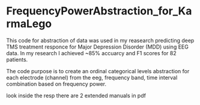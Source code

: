 # FrequencyPowerAbstraction_for_KarmaLego
This code for abstraction of data was used in my reasearch predicting deep TMS treatment responce for 
Major Depression Disorder (MDD) using EEG data. In my research I achieved ~85% accuarcy and F1 scores for 82 patients.

The code purpose is to create an ordinal categorical levels abstraction for each 
electrode (channel) from the eeg, frequency band, time interval combination based on frequency power. 

look inside the resp there are 2 extended manuals in pdf
